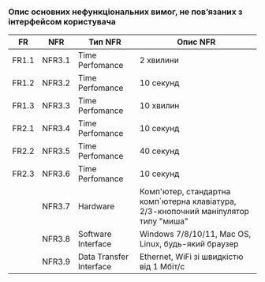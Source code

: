 ### Опис основних нефункціональних вимог, не пов’язаних з інтерфейсом користувача
|  FR  |  NFR  |        Тип NFR        |             Опис NFR             |
| ---- | ----- | --------------------- | -------------------------------- |
| FR1.1 | NFR3.1 | Time Perfomance | 2 хвилини |
| FR1.2 | NFR3.2 | Time Perfomance | 10 секунд |
| FR1.3 | NFR3.3 | Time Perfomance | 10 хвилин |
| FR2.1 | NFR3.4 | Time Perfomance | 10 секунд |
| FR2.2 | NFR3.5 | Time Perfomance | 40 секунд |
| FR2.3 | NFR3.6 | Time Perfomance | 10 секунд |
| | NFR3.7 | Hardware | Комп'ютер, стандартна комп`ютерна клавіатура, 2/3-кнопочний маніпулятор типу "миша" |
| | NFR3.8 | Software Interface | Windows 7/8/10/11, Mac OS, Linux, будь-який браузер |
| | NFR3.9 | Data Transfer Interface | Ethernet, WiFi зі швидкістю від 1 Мбіт/с |
